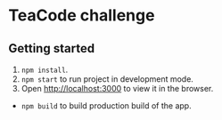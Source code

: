 # TeaCode challenge

## Getting started

1. `npm install`.
2. `npm start` to run project in development mode.
3. Open [http://localhost:3000](http://localhost:3000) to view it in the browser.

- `npm build` to build production build of the app.
